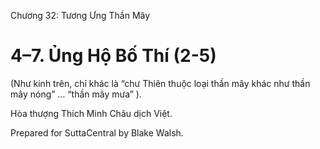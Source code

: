  

Chương 32: Tương Ưng Thần Mây

# 4–7. Ủng Hộ Bố Thí (2-5)

(Như kinh trên, chỉ khác là “chư Thiên thuộc loại thần mây khác như thần mây nóng” … “thần mây mưa” ).

Hòa thượng Thích Minh Châu dịch Việt.

Prepared for SuttaCentral by Blake Walsh.